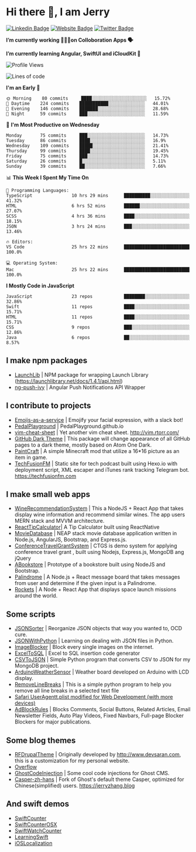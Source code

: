 # Hi there 👋, I am Jerry

[![Linkedin Badge](https://img.shields.io/badge/-JerryFZhang-blue?style=flat&logo=Linkedin&logoColor=white&link=https://www.linkedin.com/in/jerryfzhang/)](https://www.linkedin.com/in/jerryfzhang/)
[![Website Badge](https://img.shields.io/badge/-JerryFZhang.com-47CCCC?style=flat&logo=Google-Chrome&logoColor=white&link=https://JerryFZhang.com)](https://JerryFZhang.com)
[![Twitter Badge](https://img.shields.io/badge/-@JerryF_Zhang-1ca0f1?style=flat&labelColor=1ca0f1&logo=twitter&logoColor=white&link=https://twitter.com/JerryF_Zhang)](https://twitter.com/JerryF_Zhang)

**I’m currently working 👨🏻‍💻on Colloboration Apps 🗣**

**I’m currently learning Angular, SwiftUI and iCloudKit 🌱**

<!--START_SECTION:waka-->
![Profile Views](http://img.shields.io/badge/Profile%20Views-2-blue)

![Lines of code](https://img.shields.io/badge/From%20Hello%20World%20I%27ve%20Written-12.9%20million%20lines%20of%20code-blue)

**I'm an Early 🐤** 

```text
🌞 Morning    80 commits     ████░░░░░░░░░░░░░░░░░░░░░   15.72% 
🌆 Daytime    224 commits    ███████████░░░░░░░░░░░░░░   44.01% 
🌃 Evening    146 commits    ███████░░░░░░░░░░░░░░░░░░   28.68% 
🌙 Night      59 commits     ███░░░░░░░░░░░░░░░░░░░░░░   11.59%

```
📅 **I'm Most Productive on Wednesday** 

```text
Monday       75 commits     ███░░░░░░░░░░░░░░░░░░░░░░   14.73% 
Tuesday      86 commits     ████░░░░░░░░░░░░░░░░░░░░░   16.9% 
Wednesday    109 commits    █████░░░░░░░░░░░░░░░░░░░░   21.41% 
Thursday     99 commits     ████░░░░░░░░░░░░░░░░░░░░░   19.45% 
Friday       75 commits     ███░░░░░░░░░░░░░░░░░░░░░░   14.73% 
Saturday     26 commits     █░░░░░░░░░░░░░░░░░░░░░░░░   5.11% 
Sunday       39 commits     ██░░░░░░░░░░░░░░░░░░░░░░░   7.66%

```


📊 **This Week I Spent My Time On** 

```text
💬 Programming Languages: 
TypeScript               10 hrs 29 mins      ██████████░░░░░░░░░░░░░░░   41.32% 
HTML                     6 hrs 52 mins       ██████░░░░░░░░░░░░░░░░░░░   27.07% 
SCSS                     4 hrs 36 mins       ████░░░░░░░░░░░░░░░░░░░░░   18.15% 
JSON                     3 hrs 24 mins       ███░░░░░░░░░░░░░░░░░░░░░░   13.46%

🔥 Editors: 
VS Code                  25 hrs 22 mins      █████████████████████████   100.0%

💻 Operating System: 
Mac                      25 hrs 22 mins      █████████████████████████   100.0%

```

**I Mostly Code in JavaScript** 

```text
JavaScript               23 repos            ████████░░░░░░░░░░░░░░░░░   32.86% 
Swift                    11 repos            ████░░░░░░░░░░░░░░░░░░░░░   15.71% 
HTML                     11 repos            ████░░░░░░░░░░░░░░░░░░░░░   15.71% 
CSS                      9 repos             ███░░░░░░░░░░░░░░░░░░░░░░   12.86% 
Java                     6 repos             ██░░░░░░░░░░░░░░░░░░░░░░░   8.57%

```



<!--END_SECTION:waka-->
  
## I make npm packages
- [LaunchLib](https://github.com/JerryFZhang/LaunchLib-js)	|  NPM package for wrapping Launch Library (https://launchlibrary.net/docs/1.4.1/api.html)
- [ng-push-ivy](https://github.com/JerryFZhang/ng-push-ivy) 	|  Angular Push Notifications API Wrapper	

## I contribute to projects
- [Emojis-as-a-service](https://github.com/BenEmdon/emojis-as-a-service) 	| Emojify your facial expression, with a slack bot! 
- [PedalPlayground](https://github.com/PedalPlayground/PedalPlayground.github.io) | PedalPlayground.github.io	
- [vim-cheat-sheet](https://github.com/rtorr/vim-cheat-sheet) | Yet another vim cheat sheet. http://vim.rtorr.com/
- [GitHub Dark Theme](https://github.com/poychang/github-dark-theme) | This package will change appearance of all GitHub pages to a dark theme, mostly based on Atom One Dark. 
- [PaintCraft](https://github.com/JerryFZhang/PaintCraft) | A simple Minecraft mod that utilize a 16*16 picture as an item in game. 
- [TechFusionFM](https://github.com/TechFusionFM/TechFusionFM) | Static site for tech podcast built using Hexo.io with deployment script, XML escaper and iTunes rank tracking Telegram bot. https://techfusionfm.com 

## I make small web apps
- [WineRecommendationSystem](https://github.com/JerryFZhang/WineRecommendationSystem) |  This a NodeJS + React App that takes display wine information and recommend similar wines. The app users MERN stack and MVVM architecture.
- [ReactTipCalculator](https://github.com/JerryFZhang/ReactTipCalculator)| A Tip Calculator built using ReactNative 
- [MovieDatabase](https://github.com/JerryFZhang/GreatMovieDatabase-App) | NEAP stack movie database application written in Node.js, AngularJS, Bootstrap, and Express.js.
- [ConferenceTravelGrantSystem](https://github.com/JerryFZhang/ConferenceTravelGrantSystem) | CTGS is demo system for applying conference travel grant , built using Nodejs, Express.js, MongoDB ang jQuery
- [ABookstore](https://github.com/JerryFZhang/ABookstore) | Prototype of a bookstore built using NodeJS and Bootstrap. 
- [Palindrome](https://github.com/JerryFZhang/Palindrome) |  A Node.js + React message board that takes messages from user and determine if the given input is a Palindrome. 
- [Rockets](https://github.com/JerryFZhang/Rockets) | A Node + React App that displays space launch missions around the world. 

## Some scripts
- [JSONSorter](https://github.com/JerryFZhang/JSONSorter) | Reorganize JSON objects that way you wanted to, OCD cure.
- [JSONWithPython](https://github.com/JerryFZhang/JSONWithPython) | Learning on dealing with JSON files in Python.
- [ImageBlocker](https://github.com/JerryFZhang/ImageBlocker) | Block every single images on the internet.
- [ExcelToSQL](https://github.com/JerryFZhang/ExcelToSQL) | Excel to SQL insertion code generator
- [CSVToJSON](https://github.com/JerryFZhang/CSVToJSON) | Simple Python program that converts CSV to JSON for my MongoDB project.
- [ArduinoWeatherSensor](https://github.com/JerryFZhang/ArduinoWeatherSensor)  | Weather board developed on Arduino with LCD display.
- [RemoveLineBreaks](https://github.com/JerryFZhang/RemoveLineBreaks) | This is a simple python program to help you remove all line breaks in a selected text file
- [Safari UserAgentt.plist modified for Web Development (with more devices)](https://gist.github.com/JerryFZhang/6be7ae410de3a8cf180644393f0e4ddf)
- [AdBlockRules](https://gist.github.com/JerryFZhang/29796fa2b04d8449905f89bd340c001c) | Blocks Comments, Social Buttons, Related Articles, Email Newsletter Fields, Auto Play Videos, Fixed Navbars, Full-page Blocker Blockers for major publications.

## Some blog themes
- [RFDrupalTheme](https://github.com/JerryFZhang/RFDrupalTheme) | Originally developed by http://www.devsaran.com, this is a customization for my personal website.
- [Overflow](https://github.com/JerryFZhang/Overflow) 
- [GhostCodeInjection](https://github.com/JerryFZhang/GhostCodeInjection) | Some cool code injections for Ghost CMS.
- [Casper-zh-hans](https://github.com/JerryFZhang/Casper-zh-hans ) | Fork of Ghost's default theme Casper, optimized for Chinese(simplified) users. https://jerryzhang.blog

## And swift demos
- [SwiftCounter](https://github.com/JerryFZhang/SwiftCounter)
- [SwiftCounterOSX](https://github.com/JerryFZhang/SwiftCounterOSX)
- [SwiftWatchCounter](https://github.com/JerryFZhang/SwiftWatchCounter)
- [LearningSwift](https://github.com/JerryFZhang/LearningSwift)
- [iOSLocalization](https://github.com/JerryFZhang/iOSLocalization)

